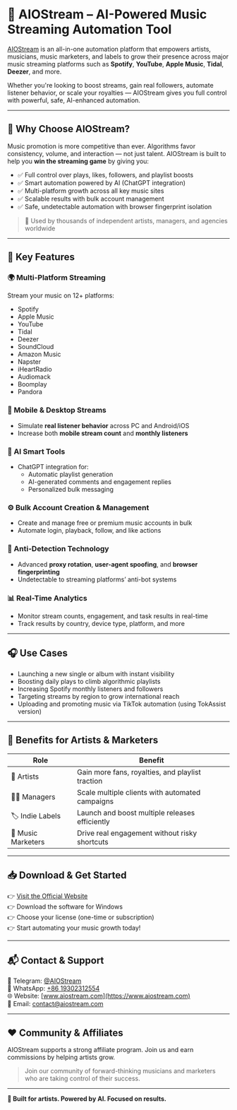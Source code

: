 # 🎵 AIOStream – AI-Powered Music Streaming Automation Tool

[AIOStream](https://www.aiostream.com) is an all-in-one automation platform that empowers artists, musicians, music marketers, and labels to grow their presence across major music streaming platforms such as **Spotify**, **YouTube**, **Apple Music**, **Tidal**, **Deezer**, and more.

Whether you're looking to boost streams, gain real followers, automate listener behavior, or scale your royalties — AIOStream gives you full control with powerful, safe, AI-enhanced automation.

---

## 🚀 Why Choose AIOStream?

Music promotion is more competitive than ever. Algorithms favor consistency, volume, and interaction — not just talent. AIOStream is built to help you **win the streaming game** by giving you:

- ✅ Full control over plays, likes, followers, and playlist boosts
- ✅ Smart automation powered by AI (ChatGPT integration)
- ✅ Multi-platform growth across all key music sites
- ✅ Scalable results with bulk account management
- ✅ Safe, undetectable automation with browser fingerprint isolation

> 🎯 Used by thousands of independent artists, managers, and agencies worldwide

---

## 🔧 Key Features

### 🌍 Multi-Platform Streaming
Stream your music on 12+ platforms:
- Spotify
- Apple Music
- YouTube
- Tidal
- Deezer
- SoundCloud
- Amazon Music
- Napster
- iHeartRadio
- Audiomack
- Boomplay
- Pandora

### 📱 Mobile & Desktop Streams
- Simulate **real listener behavior** across PC and Android/iOS
- Increase both **mobile stream count** and **monthly listeners**

### 🧠 AI Smart Tools
- ChatGPT integration for:
  - Automatic playlist generation
  - AI-generated comments and engagement replies
  - Personalized bulk messaging

### ⚙️ Bulk Account Creation & Management
- Create and manage free or premium music accounts in bulk
- Automate login, playback, follow, and like actions

### 🔐 Anti-Detection Technology
- Advanced **proxy rotation**, **user-agent spoofing**, and **browser fingerprinting**
- Undetectable to streaming platforms’ anti-bot systems

### 📊 Real-Time Analytics
- Monitor stream counts, engagement, and task results in real-time
- Track results by country, device type, platform, and more

---

## 🎧 Use Cases

- Launching a new single or album with instant visibility
- Boosting daily plays to climb algorithmic playlists
- Increasing Spotify monthly listeners and followers
- Targeting streams by region to grow international reach
- Uploading and promoting music via TikTok automation (using TokAssist version)

---

## 🌟 Benefits for Artists & Marketers

| Role              | Benefit |
|-------------------|---------|
| 🎤 Artists         | Gain more fans, royalties, and playlist traction |
| 🧑‍💼 Managers       | Scale multiple clients with automated campaigns |
| 🏷️ Indie Labels     | Launch and boost multiple releases efficiently |
| 📢 Music Marketers | Drive real engagement without risky shortcuts |

---

## 📥 Download & Get Started

👉 [Visit the Official Website](https://www.aiostream.com)  
👉 Download the software for Windows  
👉 Choose your license (one-time or subscription)  
👉 Start automating your music growth today!

---

## 📬 Contact & Support

💬 Telegram: [@AIOStream](https://t.me/AIOStream)  
📱 WhatsApp: [+86 19302312554](https://wa.me/8619302312554)  
🌐 Website: [www.aiostream.com](https://www.aiostream.com)  
📩 Email: contact@aiostream.com

---

## ❤️ Community & Affiliates

AIOStream supports a strong affiliate program. Join us and earn commissions by helping artists grow.

> Join our community of forward-thinking musicians and marketers who are taking control of their success.

---

**🧠 Built for artists. Powered by AI. Focused on results.**

